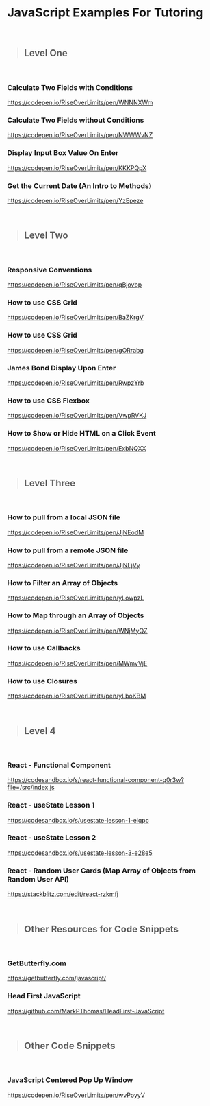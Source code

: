 # JavaScript Examples For Tutoring

&nbsp;
&nbsp;

> ## Level One 

&nbsp;
&nbsp;


### Calculate Two Fields with Conditions

https://codepen.io/RiseOverLimits/pen/WNNNXWm

### Calculate Two Fields without Conditions

https://codepen.io/RiseOverLimits/pen/NWWWvNZ

### Display Input Box Value On Enter

https://codepen.io/RiseOverLimits/pen/KKKPQpX

### Get the Current Date (An Intro to Methods)

https://codepen.io/RiseOverLimits/pen/YzEpeze

&nbsp;
&nbsp;

> ## Level Two

&nbsp;
&nbsp;


### Responsive Conventions

https://codepen.io/RiseOverLimits/pen/qBjovbp

### How to use CSS Grid

https://codepen.io/RiseOverLimits/pen/BaZKrgV

### How to use CSS Grid

https://codepen.io/RiseOverLimits/pen/gORrabg

### James Bond Display Upon Enter

https://codepen.io/RiseOverLimits/pen/RwpzYrb

### How to use CSS Flexbox 

https://codepen.io/RiseOverLimits/pen/VwpRVKJ

### How to Show or Hide HTML on a Click Event

https://codepen.io/RiseOverLimits/pen/ExbNQXX

&nbsp;
&nbsp;

> ## Level Three

&nbsp;
&nbsp;


### How to pull from a local JSON file

https://codepen.io/RiseOverLimits/pen/JjNEodM

### How to pull from a remote JSON file

https://codepen.io/RiseOverLimits/pen/JjNEjVy

### How to Filter an Array of Objects

https://codepen.io/RiseOverLimits/pen/yLowpzL

### How to Map through an Array of Objects

https://codepen.io/RiseOverLimits/pen/WNjMyQZ

### How to use Callbacks

https://codepen.io/RiseOverLimits/pen/MWmvVjE

### How to use Closures

https://codepen.io/RiseOverLimits/pen/yLboKBM

&nbsp;
&nbsp;

> ## Level 4

&nbsp;
&nbsp;

### React - Functional Component

https://codesandbox.io/s/react-functional-component-q0r3w?file=/src/index.js

### React - useState Lesson 1

https://codesandbox.io/s/usestate-lesson-1-eiqpc

### React - useState Lesson 2

https://codesandbox.io/s/usestate-lesson-3-e28e5

### React - Random User Cards (Map Array of Objects from Random User API)

https://stackblitz.com/edit/react-rzkmfj

&nbsp;
&nbsp;

> ## Other Resources for Code Snippets

&nbsp;
&nbsp;

### GetButterfly.com 

https://getbutterfly.com/javascript/

### Head First JavaScript

https://github.com/MarkPThomas/HeadFirst-JavaScript

&nbsp;
&nbsp;

> ## Other Code Snippets

&nbsp;
&nbsp;

### JavaScript Centered Pop Up Window

https://codepen.io/RiseOverLimits/pen/wvPoyyV



